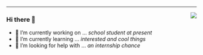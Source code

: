 <hr/>



<img align="right" src="https://github-readme-stats.vercel.app/api?username=tuchg&show_icons=true&icon_color=805AD5&text_color=718096&bg_color=ffffff&hide_title=true&hide_border=true&include_all_commits=true" />


### Hi there 👋  
- 🔭 I’m currently working on ...   *school student at present*
- 🌱 I’m currently learning ...   *interested and cool things*
- 🤔 I’m looking for help with ...  *an internship chance*


